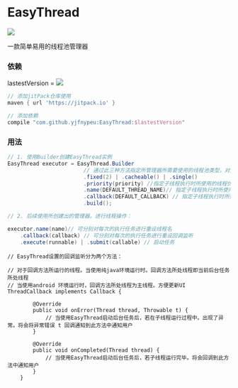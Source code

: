 # EasyThread
<a href="http://www.methodscount.com/?lib=com.github.yjfnypeu%3AEasyThread%3A0.1"><img src="https://img.shields.io/badge/Methods count-61-e91e63.svg"/></a>

一款简单易用的线程池管理器

### 依赖

lastestVersion = [![](https://jitpack.io/v/yjfnypeu/EasyThread.svg)](https://jitpack.io/#yjfnypeu/EasyThread)
```groovy
// 添加jitPack仓库使用
maven { url 'https://jitpack.io' }

// 添加依赖
compile "com.github.yjfnypeu:EasyThread:$lastestVersion"
```

### 用法

```java
// 1. 使用Builder创建EasyThread实例
EasyThread executor = EasyThread.Builder
                        // 通过此三种方法指定所管理器所需要使用的线程池类型，对应Executors.newXXXThreadPool
                        .fixed(2) | .cacheable() | .single()
                        .priority(priority) //指定子线程执行时所使用的线程优先级
                        .name(DEFAULT_THREAD_NAME)// 指定子线程执行时所使用的线程名
                        .callback(DEFAULT_CALLBACK) // 指定子线程执行时所使用的回调监听
                        .build();

// 2. 后续使用所创建出的管理器。进行线程操作：

executor.name(name)// 可分别对每次的执行任务进行重设线程名
    .callback(callback) // 可分别对每次的执行任务进行重设回调监听
    .execute(runnable) | .submit(callable) // 启动任务
```

```
// EasyThread设置的回调监听分为两个方法：

// 对于回调方法所运行的线程。当使用纯java环境运行时。回调方法所处线程即当前后台任务所处线程
// 当使用android 环境运行时，回调方法所处线程为主线程。方便更新UI
ThreadCallback implements Callback {

        @Override
        public void onError(Thread thread, Throwable t) {
            // 当使用EasyThread启动后台任务后，若在子线程运行过程中。出现了异常。将会将异常错误 t 回调通知到此方法中通知用户
        }

        @Override
        public void onCompleted(Thread thread) {
            // 当使用EasyThread启动后台任务后，若子线程运行完毕。将会回调到此方法中通知用户
        }
    }
```